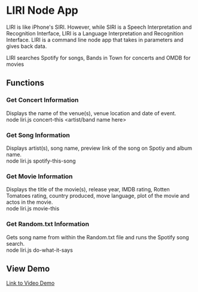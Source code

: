 # LIRI Node App

LIRI is like iPhone's SIRI. However, while SIRI is a Speech Interpretation and Recognition Interface, LIRI is a Language Interpretation and Recognition Interface. LIRI is a command line node app that takes in parameters and gives back data.

LIRI searches Spotify for songs, Bands in Town for concerts and OMDB for movies

## Functions

### Get Concert Information
Displays the name of the venue(s), venue location and date of event. <br/>
node liri.js concert-this <artist/band name here>

### Get Song Information
Displays artist(s), song name, preview link of the song on Spotiy and album name. <br/>
node liri.js spotify-this-song <song name here>

### Get Movie Information
Displays the title of the movie(s), release year, IMDB rating, Rotten Tomatoes rating, country produced, move language, plot of the movie and actos in the movie. <br/>
node liri.js movie-this <movie name here>

### Get Random.txt Information
Gets song name from within the Random.txt file and runs the Spotify song search. <br/>
node liri.js do-what-it-says

## View Demo
[Link to Video Demo](../homework_9.webm)